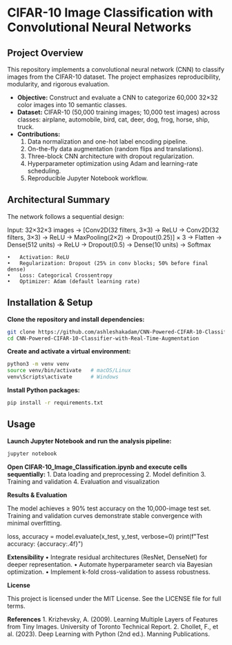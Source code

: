 # CIFAR-10 Image Classification with Convolutional Neural Networks

## Project Overview

This repository implements a convolutional neural network (CNN) to classify images from the CIFAR-10 dataset. The project emphasizes reproducibility, modularity, and rigorous evaluation.

- **Objective:** Construct and evaluate a CNN to categorize 60,000 32×32 color images into 10 semantic classes.  
- **Dataset:** CIFAR-10 (50,000 training images; 10,000 test images) across classes: airplane, automobile, bird, cat, deer, dog, frog, horse, ship, truck.  
- **Contributions:**  
  1. Data normalization and one-hot label encoding pipeline.  
  2. On-the-fly data augmentation (random flips and translations).  
  3. Three-block CNN architecture with dropout regularization.  
  4. Hyperparameter optimization using Adam and learning-rate scheduling.  
  5. Reproducible Jupyter Notebook workflow.  

## Architectural Summary

The network follows a sequential design:

Input: 32×32×3 images
→ [Conv2D(32 filters, 3×3) → ReLU
   → Conv2D(32 filters, 3×3) → ReLU
   → MaxPooling(2×2) → Dropout(0.25)] × 3
→ Flatten
→ Dense(512 units) → ReLU → Dropout(0.5)
→ Dense(10 units) → Softmax

	•	Activation: ReLU
	•	Regularization: Dropout (25% in conv blocks; 50% before final dense)
	•	Loss: Categorical Crossentropy
	•	Optimizer: Adam (default learning rate)

## Installation & Setup

**Clone the repository and install dependencies:**

```bash
git clone https://github.com/ashleshakadam/CNN-Powered-CIFAR-10-Classifier-with-Real-Time-Augmentation.git
cd CNN-Powered-CIFAR-10-Classifier-with-Real-Time-Augmentation
```

**Create and activate a virtual environment:**

```bash
python3 -m venv venv
source venv/bin/activate   # macOS/Linux
venv\Scripts\activate      # Windows
```

**Install Python packages:**

```bash
pip install -r requirements.txt
```

## Usage

**Launch Jupyter Notebook and run the analysis pipeline:**

```bash
jupyter notebook
```

**Open CIFAR-10_Image_Classification.ipynb and execute cells sequentially:**
	1.	Data loading and preprocessing
	2.	Model definition
	3.	Training and validation
	4.	Evaluation and visualization

**Results & Evaluation**

The model achieves ≥ 90% test accuracy on the 10,000-image test set. Training and validation curves demonstrate stable convergence with minimal overfitting.

loss, accuracy = model.evaluate(x_test, y_test, verbose=0)
print(f"Test accuracy: {accuracy:.4f}")

**Extensibility**
	•	Integrate residual architectures (ResNet, DenseNet) for deeper representation.
	•	Automate hyperparameter search via Bayesian optimization.
	•	Implement k-fold cross-validation to assess robustness.

**License**

This project is licensed under the MIT License. See the LICENSE file for full terms.

**References**
	1.	Krizhevsky, A. (2009). Learning Multiple Layers of Features from Tiny Images. University of Toronto Technical Report.
	2.	Chollet, F., et al. (2023). Deep Learning with Python (2nd ed.). Manning Publications.

